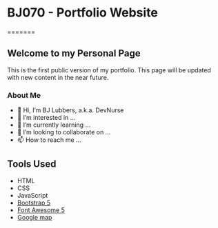 # BJ070 - Portfolio Website

=======

## Welcome to my Personal Page

This is the first public version of my portfolio. This page will be updated with new content in the near future.

### About Me

- 👋 Hi, I’m BJ Lubbers, a.k.a. DevNurse
- 👀 I’m interested in ...
- 🌱 I’m currently learning ...
- 💞️ I’m looking to collaborate on ...
- 📫 How to reach me ...

## Tools Used

- HTML
- CSS
- JavaScript
- [Bootstrap 5](https://getbootstrap.com/docs/5.0/getting-started/introduction/)
- [Font Awesome 5](https://fontawesome.com/)
- [Google map](https://www.embed-map.com/)

<!-- This is the [live demo](https://brad-portfolio.netlify.app/) of the project . -->
